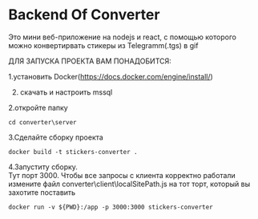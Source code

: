 # Backend Of Converter


Это мини веб-приложение на nodejs и react, c помощью которого можно конвертирвать стикеры из Telegramm(.tgs) в gif


ДЛЯ ЗАПУСКА ПРОЕКТА ВАМ ПОНАДОБИТСЯ:

1.установить Docker(https://docs.docker.com/engine/install/)

2. скачать и настроить mssql


2.откройте папку

```cd converter\server```

3.Сделайте сборку проекта

```docker build -t stickers-converter .```


4.Запуститу сборку.  
Тут порт 3000. Чтобы все запросы с клиента корректно работали измените файл converter\client\localSitePath.js на тот торт, который вы захотите поставить

```docker run -v ${PWD}:/app -p 3000:3000 stickers-converter```



